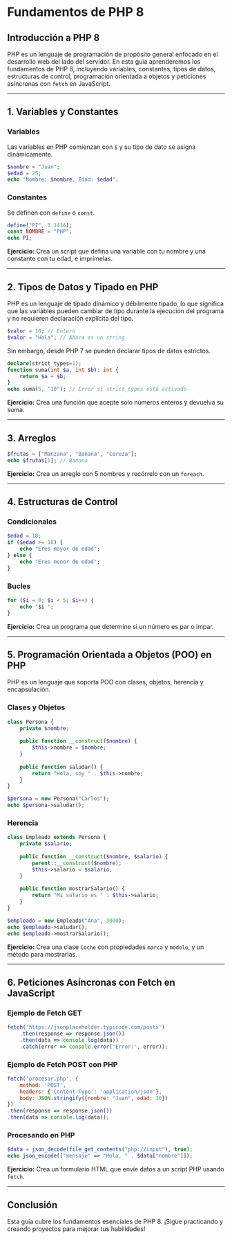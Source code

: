 # Fundamentos de PHP 8

## Introducción a PHP 8
PHP es un lenguaje de programación de propósito general enfocado en el desarrollo web del lado del servidor. En esta guía aprenderemos los fundamentos de PHP 8, incluyendo variables, constantes, tipos de datos, estructuras de control, programación orientada a objetos y peticiones asíncronas con `fetch` en JavaScript.

---

## 1. Variables y Constantes

### Variables
Las variables en PHP comienzan con `$` y su tipo de dato se asigna dinámicamente.
```php
$nombre = "Juan";
$edad = 25;
echo "Nombre: $nombre, Edad: $edad";
```

### Constantes
Se definen con `define` o `const`.
```php
define("PI", 3.1416);
const NOMBRE = "PHP";
echo PI;
```

**Ejercicio:** Crea un script que defina una variable con tu nombre y una constante con tu edad, e imprímelas.

---

## 2. Tipos de Datos y Tipado en PHP
PHP es un lenguaje de tipado dinámico y débilmente tipado, lo que significa que las variables pueden cambiar de tipo durante la ejecución del programa y no requieren declaración explícita del tipo.

```php
$valor = 10; // Entero
$valor = "Hola"; // Ahora es un string
```

Sin embargo, desde PHP 7 se pueden declarar tipos de datos estrictos.
```php
declare(strict_types=1);
function suma(int $a, int $b): int {
    return $a + $b;
}
echo suma(5, "10"); // Error si strict_types está activado
```

**Ejercicio:** Crea una función que acepte solo números enteros y devuelva su suma.

---

## 3. Arreglos

```php
$frutas = ["Manzana", "Banana", "Cereza"];
echo $frutas[1]; // Banana
```

**Ejercicio:** Crea un arreglo con 5 nombres y recórrelo con un `foreach`.

---

## 4. Estructuras de Control

### Condicionales
```php
$edad = 18;
if ($edad >= 18) {
    echo "Eres mayor de edad";
} else {
    echo "Eres menor de edad";
}
```

### Bucles
```php
for ($i = 0; $i < 5; $i++) {
    echo "$i ";
}
```

**Ejercicio:** Crea un programa que determine si un número es par o impar.

---

## 5. Programación Orientada a Objetos (POO) en PHP

PHP es un lenguaje que soporta POO con clases, objetos, herencia y encapsulación.

### Clases y Objetos
```php
class Persona {
    private $nombre;
    
    public function __construct($nombre) {
        $this->nombre = $nombre;
    }
    
    public function saludar() {
        return "Hola, soy " . $this->nombre;
    }
}

$persona = new Persona("Carlos");
echo $persona->saludar();
```

### Herencia
```php
class Empleado extends Persona {
    private $salario;
    
    public function __construct($nombre, $salario) {
        parent::__construct($nombre);
        $this->salario = $salario;
    }
    
    public function mostrarSalario() {
        return "Mi salario es " . $this->salario;
    }
}

$empleado = new Empleado("Ana", 3000);
echo $empleado->saludar();
echo $empleado->mostrarSalario();
```

**Ejercicio:** Crea una clase `Coche` con propiedades `marca` y `modelo`, y un método para mostrarlas.

---

## 6. Peticiones Asíncronas con Fetch en JavaScript

### Ejemplo de Fetch GET
```js
fetch('https://jsonplaceholder.typicode.com/posts')
    .then(response => response.json())
    .then(data => console.log(data))
    .catch(error => console.error('Error:', error));
```

### Ejemplo de Fetch POST con PHP
```js
fetch('procesar.php', {
    method: 'POST',
    headers: {'Content-Type': 'application/json'},
    body: JSON.stringify({nombre: "Juan", edad: 30})
})
.then(response => response.json())
.then(data => console.log(data));
```

### Procesando en PHP
```php
$data = json_decode(file_get_contents("php://input"), true);
echo json_encode(["mensaje" => "Hola, " . $data["nombre"]]);
```

**Ejercicio:** Crea un formulario HTML que envíe datos a un script PHP usando `fetch`.

---

## Conclusión
Esta guía cubre los fundamentos esenciales de PHP 8. ¡Sigue practicando y creando proyectos para mejorar tus habilidades!
